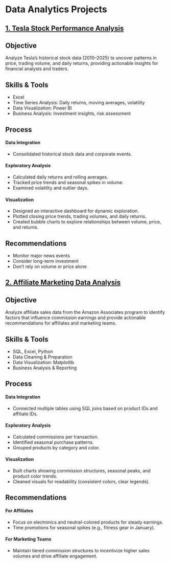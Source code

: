 # Data Analytics Projects


## [1. Tesla Stock Performance Analysis](https://github.com/habishua/Tesla_Stock_Performance)

## Objective
Analyze Tesla’s historical stock data (2010–2025) to uncover patterns in price, trading volume, and daily returns, providing actionable insights for financial analysts and traders.

## Skills & Tools
- Excel
- Time Series Analysis: Daily returns, moving averages, volatility
- Data Visualization: Power BI
- Business Analysis: Investment insights, risk assessment

## Process
#### Data Integration
- Consolidated historical stock data and corporate events.
#### Exploratory Analysis
- Calculated daily returns and rolling averages.
- Tracked price trends and seasonal spikes in volume.
- Examined volatility and outlier days.
#### Visualization
- Designed an interactive dashboard for dynamic exploration.
- Plotted closing price trends, trading volumes, and daily returns.
- Created bubble charts to explore relationships between volume, price, and returns.

## Recommendations
- Monitor major news events
- Consider long-term investment
- Don’t rely on volume or price alone


## [2. Affiliate Marketing Data Analysis](https://github.com/habishua/Amazon_Affiliate_Earnings)

## Objective
Analyze affiliate sales data from the Amazon Associates program to identify factors that influence commission earnings and provide actionable recommendations for affiliates and marketing teams.

## Skills & Tools
- SQL, Excel, Python
- Data Cleaning & Preparation
- Data Visualization: Matplotlib
- Business Analysis & Reporting

## Process
#### Data Integration
- Connected multiple tables using SQL joins based on product IDs and affiliate IDs.
#### Exploratory Analysis
- Calculated commissions per transaction.
- Identified seasonal purchase patterns.
- Grouped products by category and color.
#### Visualization
- Built charts showing commission structures, seasonal peaks, and product color trends.
- Cleaned visuals for readability (consistent colors, clear legends).

## Recommendations
#### For Affiliates
- Focus on electronics and neutral-colored products for steady earnings.
- Time promotions for seasonal spikes (e.g., fitness gear in January).
#### For Marketing Teams
- Maintain tiered commission structures to incentivize higher sales volumes and drive affiliate engagement.
